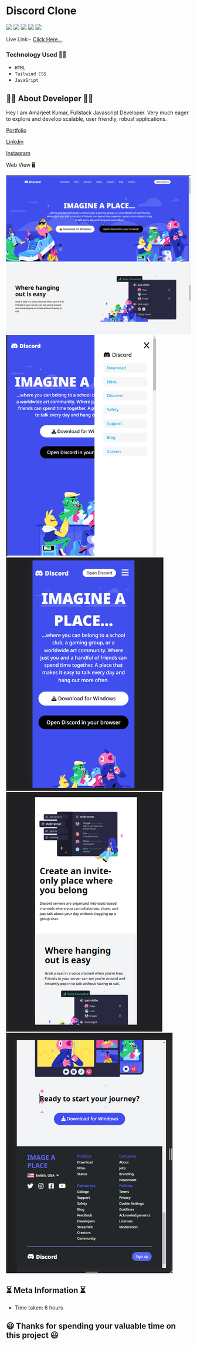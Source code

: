 # Discord Clone 

![](https://img.shields.io/badge/iNeuron-red)
![](https://img.shields.io/badge/Hitesh%20Chaoudhry-LCO-g)
![](https://img.shields.io/badge/HTML-5-orange)
![](https://img.shields.io/badge/Tailwind-CSS-blue)
![](https://img.shields.io/badge/JavaScript-yellow)


Live Link:- [Click Here...](https://amarjeet-discord-clone.netlify.app/)

### Technology Used  🧑‍💻
  - ` HTML `
  - ` Tailwind CSS `
  - ` JavaSript `

## 👨‍💻 About Developer 👨‍💻

Hey I am Amarjeet Kumar, Fullstack Javascript Developer. Very much eager to explore and develop scalable, user friendly, robust applications. 

[Portfolio](https://amarjeet-portfolio.netlify.app/)

[Linkdin](https://www.linkedin.com/in/amarjeet-kumar-46b79b236/)

[Instagram](https://www.instagram.com/amarkumar.aaryan.5/)


Web View 🖥️

![](./web-images/first.png)
![](./web-images/second.png)
![](./web-images/third.png)
![](./web-images/fouth.png)
![](./web-images/fifth.png)
![](./web-images/footer.png)

## ⏳ Meta Information ⏳
 - Time taken: 6 hours


## 😃 Thanks for spending your valuable time on this project 😃 